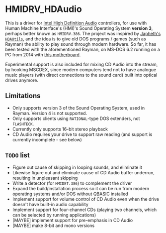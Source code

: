 # HMIDRV_HDAudio
This is a driver for [Intel High Definition Audio](https://en.wikipedia.org/wiki/Intel_High_Definition_Audio) controllers, for use with Human Machine Interface's (HMI)'s Sound Operating System **version 3**, perhaps better known as `HMIDRV.386`.
The project was inspired by [Japheth's `HDAUtils`](https://github.com/Baron-von-Riedesel/HDAutils), and the idea is to give old DOS programs / games (such as Rayman) the ability to play sound through modern hardware.
So far, it has been tested with the aforementioned Rayman, on MS-DOS 6.2 running on a PC from 2014 with [this motherboard](https://us.msi.com/Motherboard/Z97-GAMING-3).

Experimental support is also included for mixing CD Audio into the stream, by hooking MSCDEX, since modern computers tend not to have analogue music players (with direct connections to the sound card) built into optical drives anymore.

## Limitations
* Only supports version 3 of the Sound Operating System, used in Rayman. Version 4 is not supported.
* Only supports clients using `RATIONAL`-type DOS extenders, not `FLASHTECK`.
* Currently only supports 16-bit stereo playback
* CD Audio requires your drive to support raw reading (and support is currently incomplete - see below)

## `TODO` list
* Figure out cause of skipping in looping sounds, and eliminate it
* Likewise figure out and eliminate cause of CD Audio buffer underrun, resulting in unpleasant skipping
* Write a detector (for `HMIDET.386`) to complement the driver
* Expand the build/installation process so it can be run from modern operating systems and/or DOS without QBASIC installed
* Implement support for volume control of CD Audio even when the drive doesn't have built-in audio capability
* Implement support for four-channel CDs (playing two channels, which can be selected by running applications)
* [MAYBE] implement support for pre-emphasis in CD Audio
* [MAYBE] make 8-bit and mono versions

